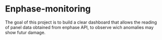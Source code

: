 # Enphase-monitoring
The goal of this project is to build a clear dashboard that allows the reading of panel data obtained from enphase API, to observe wich anomalies may show futur damage. 
